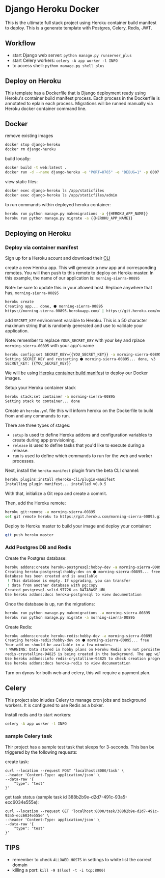 # Django Heroku Docker

This is the ultimate full stack project using Heroku container build manifest to deploy. This is a generate template with Postgres, Celery, Redis, JWT.

## Workflow

- start Django web server: `python manage.py runserver_plus`
- start Celery workers: `celery -A app worker -l INFO`
- to access shell: `python manage.py shell_plus`

## Deploy on Heroku

This template has a Dockerfile that is Django deployment ready using Heroku's container build manifest process. Each process in the Dockerfile is annotated to eplain each process. Migrations will be runned manually via Heroku docker container command line.

## Docker

remove existing images

```bash
docker stop django-heroku
docker rm django-heroku
```

build locally:

```bash
docker build -t web:latest .
docker run -d --name django-heroku -e "PORT=8765" -e "DEBUG=1" -p 8007:8765 web:latest
```

view static files:

```bash
docker exec django-heroku ls /app/staticfiles
docker exec django-heroku ls /app/staticfiles/admin
```

to run commands within deployed heroku container:

```bash
heroku run python manage.py makemigrations -a {{HEROKU_APP_NAME}}
heroku run python manage.py migrate -a {{HEROKU_APP_NAME}}
```

## Deploying on Heroku

### Deploy via container manifest

Sign up for a Heroku acount and download their [CLI](https://devcenter.heroku.com/articles/heroku-cli)

create a new Heroku app. This will generate a new app and corresponding remotes. You will then push to this remote to deploy on Heroku master. In this example, the name of our application is:  `morning-sierra-00895`

Note: be sure to update this in your allowed host.  Replace anywhere that has, `morning-sierra-00895`

```bash
heroku create
Creating app... done, ⬢ morning-sierra-00895
https://morning-sierra-00895.herokuapp.com/ | https://git.heroku.com/morning-sierra-00895.git
```

add `SECRET_KEY` environment varaible to Heroku. This is a 50 character maximum string that is randomly generated and use to validate your application.

Note: remember to replace `YOUR_SECRET_KEY` with your key and rplace `morning-sierra-00895` with your app's name

```bash
heroku config:set SECRET_KEY={{YOU_SECRET_KEY}} -a morning-sierra-00895
Setting SECRET_KEY and restarting ⬢ morning-sierra-00895... done, v3
SECRET_KEY: {{YOU_SECRET_KEY}}
```

We will be using [Heroku container build manifest](https://devcenter.heroku.com/articles/build-docker-images-heroku-yml) to deploy our Docker images.

Setup your Heroku container stack

```bash
heroku stack:set container -a morning-sierra-00895 
Setting stack to container... done
```

Create an `heroku.yml` file this will inform heroku on the Dockerfile to build from and any commands to run.

There are three types of stages:

- `setup` is used to define Heroku addons and configuration variables to create during app provisioning.
- `release` is used to define tasks that you'd like to execute during a release.
- `run` is used to define which commands to run for the web and worker processes.

Next, install the `heroku-manifest` plugin from the beta CLI channel:

```bash
heroku plugins:install @heroku-cli/plugin-manifest
Installing plugin manifest... installed v0.0.5
```

With that, initialize a Git repo and create a commit.

Then, add the Heroku remote:

```bash
heroku git:remote -a morning-sierra-00895
set git remote heroku to https://git.heroku.com/morning-sierra-00895.git
```

Deploy to Heroku master to build your image and deploy your container:

```bash
git push heroku master
```

### Add Postgres DB and Redis

Create the Postgres database:

```bash
heroku addons:create heroku-postgresql:hobby-dev -a morning-sierra-00895
Creating heroku-postgresql:hobby-dev on ⬢ morning-sierra-00895... free
Database has been created and is available
 ! This database is empty. If upgrading, you can transfer
 ! data from another database with pg:copy
Created postgresql-solid-97726 as DATABASE_URL
Use heroku addons:docs heroku-postgresql to view documentation
```

Once the database is up, run the migrations:

```bash
heroku run python manage.py makemigrations -a morning-sierra-00895
heroku run python manage.py migrate -a morning-sierra-00895
```

Create Redis:

```bash
heroku addons:create heroku-redis:hobby-dev -a morning-sierra-00895
Creating heroku-redis:hobby-dev on ⬢ morning-sierra-00895... free
Your add-on should be available in a few minutes.
! WARNING: Data stored in hobby plans on Heroku Redis are not persisted.
redis-crystalline-94825 is being created in the background. The app will restart when complete...
Use heroku addons:info redis-crystalline-94825 to check creation progress
Use heroku addons:docs heroku-redis to view documentation
```

Turn on dynos for both web and celery, this will require a payment plan.

## Celery

This project also inludes Celery to manage cron jobs and background workers. It is configured to use Redis as a boker.

Install redis and to start workers:

```bash
celery -A app worker -l INFO
```

### sample Celery task

Thir project has a sample test task that sleeps for 3-seconds. This ban be triggered by the following requests:

create task:

```curl
curl --location --request POST 'localhost:8000/task' \
--header 'Content-Type: application/json' \
--data-raw '{
    "type": "test"
}'
```

get task status (sample task id 388b2b9e-d2d7-491c-93a5-ecc6034e555e):

```curl
curl --location --request GET 'localhost:8000/task/388b2b9e-d2d7-491c-93a5-ecc6034e555e' \
--header 'Content-Type: application/json' \
--data-raw '{
    "type": "test"
}'
```

## TIPS

- remember to check `ALLOWED_HOSTS` in settings to white list the correct domain
- killing a port: `kill -9 $(lsof -t -i tcp:8000)`
